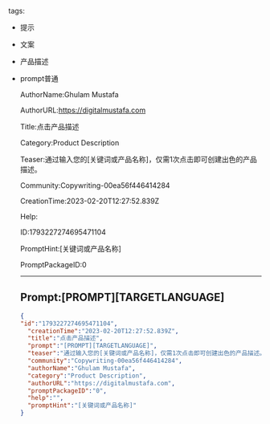   tags: 
- 提示
- 文案
- 产品描述
- prompt普通

  AuthorName:Ghulam Mustafa

  AuthorURL:https://digitalmustafa.com

  Title:点击产品描述

  Category:Product Description

  Teaser:通过输入您的[关键词或产品名称]，仅需1次点击即可创建出色的产品描述。

  Community:Copywriting-00ea56f446414284

  CreationTime:2023-02-20T12:27:52.839Z

  Help:

  ID:1793227274695471104

  PromptHint:[关键词或产品名称]

  PromptPackageID:0

  ---

  ## Prompt:[PROMPT][TARGETLANGUAGE]

  ```json
  {
  "id":"1793227274695471104",
    "creationTime":"2023-02-20T12:27:52.839Z",
    "title":"点击产品描述",
    "prompt":"[PROMPT][TARGETLANGUAGE]",
    "teaser":"通过输入您的[关键词或产品名称]，仅需1次点击即可创建出色的产品描述。",
    "community":"Copywriting-00ea56f446414284",
    "authorName":"Ghulam Mustafa",
    "category":"Product Description",
    "authorURL":"https://digitalmustafa.com",
    "promptPackageID":"0",
    "help":"",
    "promptHint":"[关键词或产品名称]"
  }
  ```
